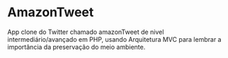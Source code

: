 # AmazonTweet
App clone do Twitter chamado amazonTweet de nivel intermediário/avançado em PHP, usando Arquitetura MVC para lembrar a importância da preservação do meio ambiente.
